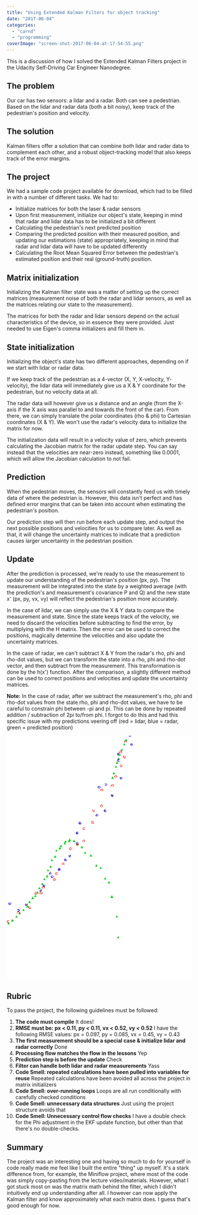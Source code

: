 ```yaml
---
title: "Using Extended Kalman Filters for object tracking"
date: "2017-06-04"
categories: 
  - "carnd"
  - "programming"
coverImage: "screen-shot-2017-06-04-at-17-54-55.png"
---
```


This is a discussion of how I solved the Extended Kalman Filters project in the Udacity Self-Driving Car Engineer Nanodegree.

## The problem

Our car has two sensors: a lidar and a radar. Both can see a pedestrian. Based on the lidar and radar data (both a bit noisy), keep track of the pedestrian's position and velocity.

## The solution

Kalman filters offer a solution that can combine both lidar and radar data to complement each other, and a robust object-tracking model that also keeps track of the error margins.

## The project

We had a sample code project available for download, which had to be filled in with a number of different tasks. We had to:

- Initialize matrices for both the laser & radar sensors
- Upon first measurement, initialize our object's state, keeping in mind that radar and lidar data has to be initialized a bit different
- Calculating the pedestrian's next predicted position
- Comparing the predicted position with their measured position, and updating our estimations (state) appropriately, keeping in mind that radar and lidar data will have to be updated differently
- Calculating the Root Mean Squared Error between the pedestrian's estimated position and their real (ground-truth) position.

## Matrix initialization

Initializing the Kalman filter state was a matter of setting up the correct matrices (measurement noise of both the radar and lidar sensors, as well as the matrices relating our state to the measurement).

The matrices for both the radar and lidar sensors depend on the actual characteristics of the device, so in essence they were provided. Just needed to use Eigen's comma initializers and fill them in.

## State initialization

Initializing the object's state has two different approaches, depending on if we start with lidar or radar data.

If we keep track of the pedestrian as a 4-vector (X, Y, X-velocity, Y-velocity), the lidar data will immediately give us a X & Y coordinate for the pedestrian, but no velocity data at all.

The radar data will however give us a distance and an angle (from the X-axis if the X axis was parallel to and towards the front of the car). From there, we can simply translate the polar coordinates (rho & phi) to Cartesian coordinates (X & Y). We won't use the radar's velocity data to initialize the matrix for now.

The initialization data will result in a velocity value of zero, which prevents calculating the Jacobian matrix for the radar update step. You can say instead that the velocities are near-zero instead, something like 0.0001, which will allow the Jacobian calculation to not fail.

## Prediction

When the pedestrian moves, the sensors will constantly feed us with timely data of where the pedestrian is. However, this data isn't perfect and has defined error margins that can be taken into account when estimating the pedestrian's position.

Our prediction step will then run before each update step, and output the next possible positions and velocities for us to compare later. As well as that, it will change the uncertainty matrices to indicate that a prediction causes larger uncertainty in the pedestrian position.

## Update

After the prediction is processed, we're ready to use the measurement to update our understanding of the pedestrian's position (px, py). The measurement will be integrated into the state by a weighted average (with the prediction's and measurement's covariance P and Q) and the new state x' (px, py, vx, vy) will reflect the pedestrian's position more accurately.

In the case of lidar, we can simply use the X & Y data to compare the measurement and state. Since the state keeps track of the velocity, we need to discard the velocities before subtracting to find the error, by multiplying with the H matrix. Then the error can be used to correct the positions, magically determine the velocities and also update the uncertainty matrices.

In the case of radar, we can't subtract X & Y from the radar's rho, phi and rho-dot values, but we can transform the state into a rho, phi and rho-dot vector, and then subtract from the measurement. This transformation is done by the h(x') function. After the comparison, a slightly different method can be used to correct positions and velocities and update the uncertainty matrices.

**Note:** In the case of radar, after we subtract the measurement's rho, phi and rho-dot values from the state rho, phi and rho-dot values, we have to be careful to constrain phi between -pi and pi. This can be done by repeated addition / subtraction of 2pi to/from phi. I forgot to do this and had this specific issue with my predictions veering off (red = lidar, blue = radar, green = predicted position)

![Pasted image at 2017_06_04 05_13 PM](images/pasted-image-at-2017_06_04-05_13-pm.png)

## Rubric

To pass the project, the following guidelines must be followed:

1. **The code must compile** It does!
2. **RMSE must be: px < 0.11, py < 0.11, vx < 0.52, vy < 0.52** I have the following RMSE values: px = 0.097, py = 0.085, vx = 0.45, vy = 0.43
3. **The first measurement should be a special case & initialize lidar and radar correctly** Done
4. **Processing flow matches the flow in the lessons** Yep
5. **Prediction step is before the update** Check
6. **Filter can handle both lidar and radar measurements** Yass
7. **Code Smell: repeated calculations have been pulled into variables for reuse** Repeated calculations have been avoided all across the project in matrix initializers
8. **Code Smell: over-running loops** Loops are all run conditionally with carefully checked conditions
9. **Code Smell: unnecessary data structures** Just using the project structure avoids that
10. **Code Smell: Unnecessary control flow checks** I have a double check for the Phi adjustment in the EKF update function, but other than that there's no double-checks.

## Summary

The project was an interesting one and having so much to do for yourself in code really made me feel like I built the entire "thing" up myself. It's a stark difference from, for example, the Miniflow project, where most of the code was simply copy-pasting from the lecture video/materials. However, what I got stuck most on was the matrix math behind the filter, which I didn't intuitively end up understanding after all. I however can now apply the Kalman filter and know approximately what each matrix does. I guess that's good enough for now.
